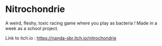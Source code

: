 # Nitrochondrie 

A weird, fleshy, toxic racing game where you play as bacteria !
Made in a week as a school project.

Link to itch.io :
https://nanda-sbr.itch.io/nitrochondrie
